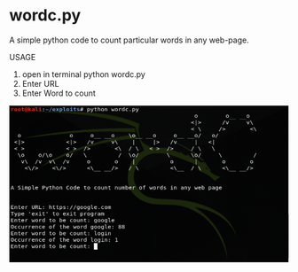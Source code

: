 # wordc.py
A simple python code to count particular words in any web-page.

USAGE
1. open in terminal python wordc.py
2. Enter URL
3. Enter Word to count


![picture](wordc/wordc.PNG)
